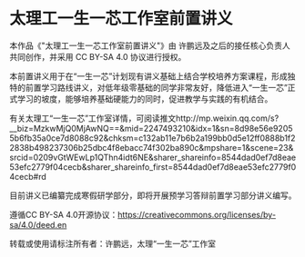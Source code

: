 # 太理工一生一芯工作室前置讲义
本作品《"太理工一生一芯工作室前置讲义"》由 许鹏远及之后的接任核心负责人 共同创作，并采用 CC BY-SA 4.0 协议进行授权。

本前置讲义用于在“一生一芯”计划现有讲义基础上结合学校培养方案课程，形成独特的前置学习路线讲义，对低年级零基础的同学非常友好，降低进入“一生一芯”正式学习的坡度，能够培养基础硬能力的同时，促进教学与实践的有机结合。

有关太理工“一生一芯”工作室详情，可阅读推文http://mp.weixin.qq.com/s?__biz=MzkwMjQ0MjAwNQ==&mid=2247493210&idx=1&sn=8d98e56e92055b6fb35a0ce7d8088c92&chksm=c132ab11e7b6b2a199bb0d5e12ff0888b1f22838b498237306b25dbc4f8ebacc74f302ba890c&mpshare=1&scene=23&srcid=0209vGtWEwLp1QThn4idt6NE&sharer_shareinfo=8544dad0ef7d8eae53efc2779f04cecb&sharer_shareinfo_first=8544dad0ef7d8eae53efc2779f04cecb#rd

目前讲义已编纂完成寒假研学部分，即将开展预学习答辩前置学习部分讲义编写。



遵循CC BY-SA 4.0开源协议：https://creativecommons.org/licenses/by-sa/4.0/deed.en

转载或使用请标注所有者：许鹏远，太理“一生一芯”工作室
